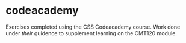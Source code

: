 # codeacademy

Exercises completed using the CSS Codeacademy course. Work done under *their* guidence to supplement learning on the CMT120 module. 
